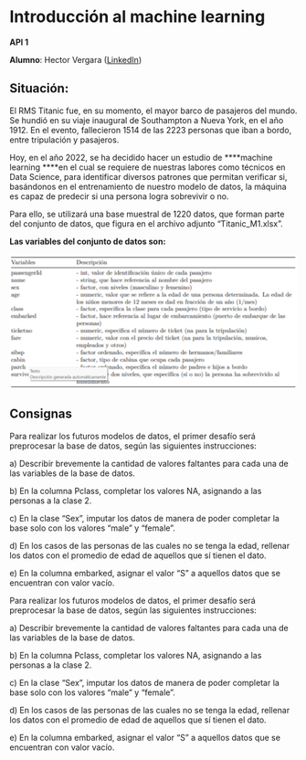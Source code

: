 # Introducción al machine learning

**API 1**

**Alumno**: Hector Vergara ([LinkedIn](https://www.linkedin.com/in/hector-vergara/))

## Situación:

El RMS Titanic fue, en su momento, el mayor barco de pasajeros del mundo. Se hundió en su viaje inaugural de Southampton a Nueva York, en el año 1912. En el evento, fallecieron 1514 de las 2223 personas que iban a bordo, entre tripulación y pasajeros.

Hoy, en el año 2022, se ha decidido hacer un estudio de ****machine learning ****en el cual se requiere de nuestras labores como técnicos en Data Science, para identificar diversos patrones que permitan verificar si, basándonos en el entrenamiento de nuestro modelo de datos, la máquina es capaz de predecir si una persona logra sobrevivir o no.

Para ello, se utilizará una base muestral de 1220 datos, que forman parte del conjunto de datos, que figura en el archivo adjunto “Titanic_M1.xlsx”.

**Las variables del conjunto de datos son:**

![](assets/20241027_133617_image.png)

## Consignas

Para realizar los futuros modelos de datos, el primer desafío será preprocesar la base de datos, según las siguientes instrucciones:

a) Describir brevemente la cantidad de valores faltantes para cada una de las variables de la base de datos.

b) En la columna Pclass, completar los valores NA, asignando a las personas a la clase 2.

c) En la clase “Sex”, imputar los datos de manera de poder completar la base solo con los valores “male” y “female”.

d) En los casos de las personas de las cuales no se tenga la edad, rellenar los datos con el promedio de edad de aquellos que sí tienen el dato.

e) En la columna embarked, asignar el valor “S” a aquellos datos que se encuentran con valor vacío.

Para realizar los futuros modelos de datos, el primer desafío será preprocesar la base de datos, según las siguientes instrucciones:

a) Describir brevemente la cantidad de valores faltantes para cada una de las variables de la base de datos.

b) En la columna Pclass, completar los valores NA, asignando a las personas a la clase 2.

c) En la clase “Sex”, imputar los datos de manera de poder completar la base solo con los valores “male” y “female”.

d) En los casos de las personas de las cuales no se tenga la edad, rellenar los datos con el promedio de edad de aquellos que sí tienen el dato.

e) En la columna embarked, asignar el valor “S” a aquellos datos que se encuentran con valor vacío.
